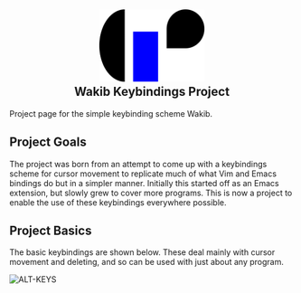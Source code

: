 <h2 align="center"><img src="https://raw.githubusercontent.com/darkstego/wakib-vscode-keybindings/main/images/icon.png" height="128"><br>Wakib Keybindings Project</h2>

Project page for the simple keybinding scheme Wakib. 

## Project Goals

The project was born from an attempt to come up with a keybindings scheme for cursor movement to replicate much of what Vim and Emacs bindings do but in a simpler manner. Initially this started off as an Emacs extension, but slowly grew to cover more programs. This is now a project to enable the use of these keybindings everywhere possible.

## Project Basics

The basic keybindings are shown below. These deal mainly with cursor movement and deleting, and so can be used with just about any program.

![ALT-KEYS](https://i.postimg.cc/Fz0qq6DQ/Keyboard-ALT-Layout3.png "wakib-keys alt bindings")
